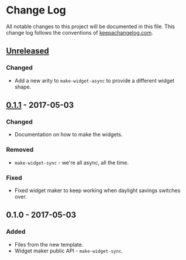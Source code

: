 # Change Log
All notable changes to this project will be documented in this file. This change log follows the conventions of [keepachangelog.com](http://keepachangelog.com/).

## [Unreleased]
### Changed
- Add a new arity to `make-widget-async` to provide a different widget shape.

## [0.1.1] - 2017-05-03
### Changed
- Documentation on how to make the widgets.

### Removed
- `make-widget-sync` - we're all async, all the time.

### Fixed
- Fixed widget maker to keep working when daylight savings switches over.

## 0.1.0 - 2017-05-03
### Added
- Files from the new template.
- Widget maker public API - `make-widget-sync`.

[Unreleased]: https://github.com/your-name/task35.grid_world/compare/0.1.1...HEAD
[0.1.1]: https://github.com/your-name/task35.grid_world/compare/0.1.0...0.1.1
